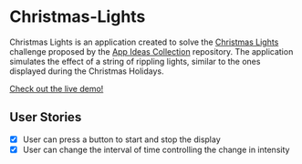 # Christmas-Lights

 <p>Christmas Lights is an application created to solve the <a class='text-dark' href='https://github.com/florinpop17/app-ideas/blob/master/Projects/1-Beginner/Christmas-Lights-App.md' target='_blank' rel='noopener'>Christmas Lights</a> challenge proposed by the <a class='text-dark' href='https://github.com/florinpop17/app-ideas' target='_blank' rel='noopener'>App Ideas Collection</a> repository. The application simulates the effect of a string of rippling lights, similar to the ones displayed during the Christmas Holidays.</p>
 
 <a href='https://angelamcosta.github.io/Christmas-Lights/' target='_blank' rel='noopener'>Check out the live demo!</a>
 
## User Stories

-   [x] User can press a button to start and stop the display
-   [x] User can change the interval of time controlling the change in intensity
